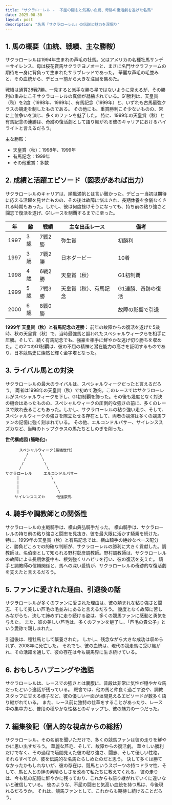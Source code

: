 ```yaml
---
title: "サクラローレル -  不屈の闘志と気高い血統、奇跡の復活劇を遂げた名馬"
date: 2025-08-30
layout: post
description: "名馬『サクラローレル』の伝説と魅力を深堀り"
---
```


## 1. 馬の概要（血統、戦績、主な勝鞍）

サクラローレルは1994年生まれの芦毛の牡馬。父はアメリカの名種牡馬サンデーサイレンス、母は桜花賞馬サクラチヨノオーと、まさに名門サクラファームの期待を一身に背負って生まれたサラブレッドであった。  華麗な芦毛の毛並みと、その血統から、デビュー前から大きな注目を集めた。

戦績は通算28戦7勝。一見すると派手な勝ち星ではないように見えるが、その勝利の重みにこそサクラローレルの真価が凝縮されている。G1勝利は、天皇賞（秋）を2度（1998年、1999年）、有馬記念（1999年）と、いずれも古馬最強クラスの競走を制したものである。  その他にも、重賞勝利こそ少ないものの、常に上位争いを演じ、多くのファンを魅了した。  特に、1999年の天皇賞（秋）と有馬記念の連勝は、奇跡の復活劇として語り継がれる彼のキャリアにおけるハイライトと言えるだろう。

主な勝鞍：

* 天皇賞（秋）：1998年、1999年
* 有馬記念：1999年
* その他重賞：多数


## 2. 成績と活躍エピソード（図表があれば出力）

サクラローレルのキャリアは、順風満帆とは言い難かった。デビュー当初は期待に応える活躍を見せたものの、その後は故障に悩まされ、長期休養を余儀なくされる時期もあった。しかし、彼は何度挫けそうになっても、持ち前の粘り強さと闘志で復活を遂げ、G1レースを制覇するまでに至った。

| 年 | 齢 | 戦績 | 主な出走レース | 備考 |
|---|---|---|---|---|
| 1997 | 3歳 | 7戦2勝 | 弥生賞 | 初勝利 |
| 1997 | 3歳 | 7戦2勝 | 日本ダービー | 10着 |
| 1998 | 4歳 | 6戦2勝 | 天皇賞（秋） | G1初制覇 |
| 1999 | 5歳 | 7戦3勝 | 天皇賞（秋）、有馬記念 | G1連勝、奇跡の復活 |
| 2000 | 6歳 | 8戦0勝 |  | 故障の影響で引退 |


**1999年 天皇賞（秋）と有馬記念の連勝：**  前年の故障からの復活を遂げた5歳時、秋の天皇賞（秋）で、当時最強馬と謳われたスペシャルウィークらを相手に圧勝。そして、続く有馬記念でも、強豪を相手に鮮やかな逃げ切り勝ちを収めた。この2つのG1制覇は、彼の不屈の精神と潜在能力の高さを証明するものであり、日本競馬史に燦然と輝く金字塔となった。


## 3. ライバル馬との対決

サクラローレルの最大のライバルは、スペシャルウィークだったと言えるだろう。  両者は1998年の天皇賞（秋）で初めて激突。このレースではサクラローレルがスペシャルウィークを下し、G1初制覇を飾った。その後も幾度となく対決の機会はあったものの、スペシャルウィークの圧倒的な強さの前に、多くのレースで敗れ去ることもあった。しかし、サクラローレルの粘り強い走り、そして、スペシャルウィークの強さを際立たせる存在として、両者の競演は多くの競馬ファンの記憶に強く刻まれている。  その他、エルコンドルパサー、サイレンススズカなど、当時のトップクラスの馬たちとしのぎを削った。

**世代構成図 (簡略化):**

```
      スペシャルウィーク(最強世代)
         /     \
        /       \
       /         \
      /           \
サクラローレル     エルコンドルパサー
     |              \
     |               \
     |                \
     |                 \
    サイレンススズカ     他強豪馬
```


## 4. 騎手や調教師との関係性

サクラローレルの主戦騎手は、横山典弘騎手だった。  横山騎手は、サクラローレルの持ち前の粘り強さと闘志を見抜き、彼を最大限に活かす騎乗を続けた。  特に、1999年の天皇賞（秋）と有馬記念では、横山騎手の絶妙なペース配分と、勝負どころでの的確な判断が、サクラローレルの勝利に大きく貢献した。調教師は、名伯楽として知られる野村彰彦調教師。野村調教師は、サクラローレルの故障による長期休養中も、根気強くリハビリを行い、彼の復活を支えた。  騎手と調教師の信頼関係と、馬への深い愛情が、サクラローレルの奇跡的な復活劇を支えたと言えるだろう。


## 5. ファンに愛された理由、引退後の話

サクラローレルが多くのファンに愛された理由は、彼の類まれな粘り強さと闘志、そして美しい芦毛の毛並みにあると言えるだろう。  幾度となく故障に苦しみながらも、決して諦めずに走り続ける姿は、多くの競馬ファンに感動と勇気を与えた。  また、彼の美しい芦毛は、多くのファンを魅了し、「芦毛の貴公子」という愛称で親しまれた。

引退後は、種牡馬として繋養された。  しかし、残念ながら大きな成功は収められず、2008年に死亡した。  それでも、彼の血統は、現代の競走馬に受け継がれ、その活躍を通して、彼の存在は今も競馬界に生き続けている。


## 6. おもしろハプニングや逸話

サクラローレルは、レースでの強さとは裏腹に、普段は非常に気性が穏やかな馬だったという逸話が残っている。  厩舎では、他の馬と仲良く過ごす姿や、調教スタッフに甘える様子など、彼の優しい一面が垣間見えるエピソードが数多く語り継がれている。  また、レース前に独特の仕草をすることがあったり、レース中の集中力と、普段の穏やかな性格とのギャップも、彼の魅力の一つだった。


## 7. 編集後記（個人的な視点からの総括）

サクラローレル。その名前を聞いただけで、多くの競馬ファンは彼の走りを鮮やかに思い出すだろう。  華麗な芦毛、そして、故障からの復活劇。  華々しい勝利だけでなく、その過程で垣間見えた彼の粘り強さ、闘志、そして優しい性格。  それらすべてが、彼を伝説的な名馬たらしめたのだと思う。  決して多くは勝てなかったかもしれないが、彼の存在は、競馬というスポーツの持つドラマ性、そして、馬と人との絆の素晴らしさを改めて私たちに教えてくれる。  彼の走りは、今も私の記憶に鮮やかに残っており、これからも語り継がれていくに違いないと確信している。  彼のような、不屈の闘志と気高い血統を持つ馬は、今後現れるだろうか。  それは、競馬ファンとして、これからも期待し続けることだろう。

